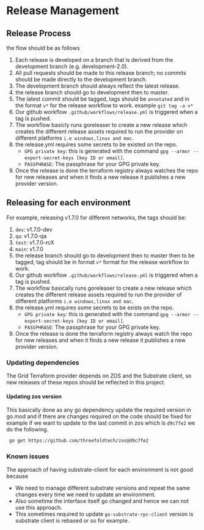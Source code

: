 # Release Management

## Release Process

the flow should be as follows

1. Each release is developed on a branch that is derived from the development branch (e.g. development-2.0).
2. All pull requests should be made to this release branch; no commits should be made directly to the development branch.
3. The development branch should always reflect the latest release.
4. the release branch should go to development then to master.
5. The latest commit should be tagged, tags should be `annotated` and in the format `v*` for the release workflow to work. example `git tag -a v*`
6. Our github workflow `.github/workflows/release.yml` is triggered when a tag is pushed.
7. The workflow basicly runs goreleaser to create a new release which creates the different release assets required to run the provider on different platforms `i.e windows,linux and mac`.
8. the release.yml requires some secrets to be existed on the repo.
    - `GPG private key`: this is generated with the command `gpg --armor --export-secret-keys [key ID or email]`.
    - `PASSPHRASE`: The passphrase for your GPG private key.
9. Once the release is done the terraform registry always watches the repo for new releases and when it finds a new release it publishes a new provider version.

## Releasing for each environment

For example, releasing v1.7.0 for different networks, the tags should be:

1. `dev`: v1.7.0-dev
2. `qa`: v1.7.0-qa
3. `test`: v1.7.0-rcX
4. `main`: v1.7.0
4. the release branch should go to development then to master then to be tagged, tag should be in format `v*` format for the release workflow to work.
5. Our github workflow `.github/workflows/release.yml` is triggered when a tag is pushed.
6. The workflow basically runs goreleaser to create a new release which creates the different release assets required to run the provider of different platforms `i.e windows,linux and mac`.
7. the release.yml requires some secrets to be exists on the repo.
    - `GPG private key`: this is generated with the command `gpg --armor --export-secret-keys [key ID or email]`.
    - `PASSPHRASE`: The passphrase for your GPG private key.
8. Once the release is done the terraform registry always watch the repo for new releases and when it finds a new release it publishes a new provider version.

### Updating dependencies

The Grid Terraform provider depends on ZOS and the Substrate client, so new releases of these repos should be reflected in this project.

#### Updating zos version

This basically done as any go dependency update the required version in go.mod and if there are changes required on the code should be fixed for example if we want to update to the last commit in zos which is `d9c7fe2` we do the following.

```bash
 go get https://github.com/threefoldtech/zos@d9c7fe2
```

### Known issues

The approach of having substrate-client for each environment is not good because

- We need to manage different substrate versions and repeat the same changes every time we need to update an environment.
- Also sometime the interface itself go changed and hence we can not use this approach.
- This sometimes required to update `go-substrate-rpc-client` version is substrate client is rebased or so for example.
